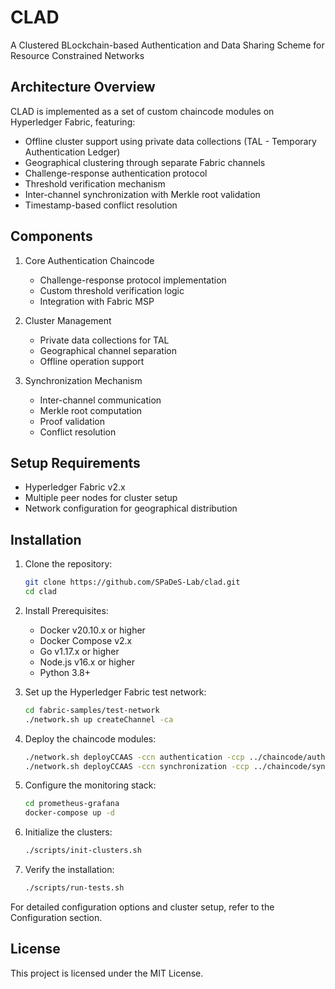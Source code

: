 # CLAD

A Clustered BLockchain-based Authentication and Data Sharing Scheme for Resource Constrained Networks

## Architecture Overview

CLAD is implemented as a set of custom chaincode modules on Hyperledger Fabric, featuring:

- Offline cluster support using private data collections (TAL - Temporary Authentication Ledger)
- Geographical clustering through separate Fabric channels
- Challenge-response authentication protocol
- Threshold verification mechanism
- Inter-channel synchronization with Merkle root validation
- Timestamp-based conflict resolution

## Components

1. Core Authentication Chaincode

   - Challenge-response protocol implementation
   - Custom threshold verification logic
   - Integration with Fabric MSP

2. Cluster Management

   - Private data collections for TAL
   - Geographical channel separation
   - Offline operation support

3. Synchronization Mechanism
   - Inter-channel communication
   - Merkle root computation
   - Proof validation
   - Conflict resolution

## Setup Requirements

- Hyperledger Fabric v2.x
- Multiple peer nodes for cluster setup
- Network configuration for geographical distribution

## Installation

1. Clone the repository:

   ```bash
   git clone https://github.com/SPaDeS-Lab/clad.git
   cd clad
   ```

2. Install Prerequisites:

   - Docker v20.10.x or higher
   - Docker Compose v2.x
   - Go v1.17.x or higher
   - Node.js v16.x or higher
   - Python 3.8+

3. Set up the Hyperledger Fabric test network:

   ```bash
   cd fabric-samples/test-network
   ./network.sh up createChannel -ca
   ```

4. Deploy the chaincode modules:

   ```bash
   ./network.sh deployCCAAS -ccn authentication -ccp ../chaincode/authentication
   ./network.sh deployCCAAS -ccn synchronization -ccp ../chaincode/synchronization
   ```

5. Configure the monitoring stack:

   ```bash
   cd prometheus-grafana
   docker-compose up -d
   ```

6. Initialize the clusters:

   ```bash
   ./scripts/init-clusters.sh
   ```

7. Verify the installation:
   ```bash
   ./scripts/run-tests.sh
   ```

For detailed configuration options and cluster setup, refer to the Configuration section.

## License

This project is licensed under the MIT License.
